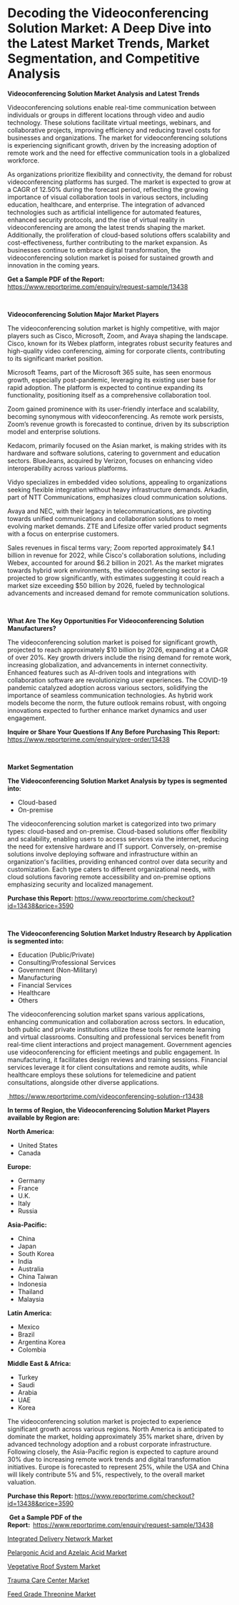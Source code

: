 <p><h1>Decoding the Videoconferencing Solution Market: A Deep Dive into the Latest Market Trends, Market Segmentation, and Competitive Analysis</h1></p><p><strong>Videoconferencing Solution Market Analysis and Latest Trends</strong></p>
<p><p>Videoconferencing solutions enable real-time communication between individuals or groups in different locations through video and audio technology. These solutions facilitate virtual meetings, webinars, and collaborative projects, improving efficiency and reducing travel costs for businesses and organizations. The market for videoconferencing solutions is experiencing significant growth, driven by the increasing adoption of remote work and the need for effective communication tools in a globalized workforce.</p><p>As organizations prioritize flexibility and connectivity, the demand for robust videoconferencing platforms has surged. The market is expected to grow at a CAGR of 12.50% during the forecast period, reflecting the growing importance of visual collaboration tools in various sectors, including education, healthcare, and enterprise. The integration of advanced technologies such as artificial intelligence for automated features, enhanced security protocols, and the rise of virtual reality in videoconferencing are among the latest trends shaping the market. Additionally, the proliferation of cloud-based solutions offers scalability and cost-effectiveness, further contributing to the market expansion. As businesses continue to embrace digital transformation, the videoconferencing solution market is poised for sustained growth and innovation in the coming years.</p></p>
<p><strong>Get a Sample PDF of the Report:&nbsp;</strong> <a href="https://www.reportprime.com/enquiry/request-sample/13438">https://www.reportprime.com/enquiry/request-sample/13438</a></p>
<p>&nbsp;</p>
<p><strong>Videoconferencing Solution Major Market Players</strong></p>
<p><p>The videoconferencing solution market is highly competitive, with major players such as Cisco, Microsoft, Zoom, and Avaya shaping the landscape. Cisco, known for its Webex platform, integrates robust security features and high-quality video conferencing, aiming for corporate clients, contributing to its significant market position.</p><p>Microsoft Teams, part of the Microsoft 365 suite, has seen enormous growth, especially post-pandemic, leveraging its existing user base for rapid adoption. The platform is expected to continue expanding its functionality, positioning itself as a comprehensive collaboration tool.</p><p>Zoom gained prominence with its user-friendly interface and scalability, becoming synonymous with videoconferencing. As remote work persists, Zoom’s revenue growth is forecasted to continue, driven by its subscription model and enterprise solutions.</p><p>Kedacom, primarily focused on the Asian market, is making strides with its hardware and software solutions, catering to government and education sectors. BlueJeans, acquired by Verizon, focuses on enhancing video interoperability across various platforms.</p><p>Vidyo specializes in embedded video solutions, appealing to organizations seeking flexible integration without heavy infrastructure demands. Arkadin, part of NTT Communications, emphasizes cloud communication solutions.</p><p>Avaya and NEC, with their legacy in telecommunications, are pivoting towards unified communications and collaboration solutions to meet evolving market demands. ZTE and Lifesize offer varied product segments with a focus on enterprise customers.</p><p>Sales revenues in fiscal terms vary; Zoom reported approximately $4.1 billion in revenue for 2022, while Cisco's collaboration solutions, including Webex, accounted for around $6.2 billion in 2021. As the market migrates towards hybrid work environments, the videoconferencing sector is projected to grow significantly, with estimates suggesting it could reach a market size exceeding $50 billion by 2026, fueled by technological advancements and increased demand for remote communication solutions.</p></p>
<p>&nbsp;</p>
<p><strong>What Are The Key Opportunities For Videoconferencing Solution Manufacturers?</strong></p>
<p><p>The videoconferencing solution market is poised for significant growth, projected to reach approximately $10 billion by 2026, expanding at a CAGR of over 20%. Key growth drivers include the rising demand for remote work, increasing globalization, and advancements in internet connectivity. Enhanced features such as AI-driven tools and integrations with collaboration software are revolutionizing user experiences. The COVID-19 pandemic catalyzed adoption across various sectors, solidifying the importance of seamless communication technologies. As hybrid work models become the norm, the future outlook remains robust, with ongoing innovations expected to further enhance market dynamics and user engagement.</p></p>
<p><strong>Inquire or Share Your Questions If Any Before Purchasing This Report:</strong> <a href="https://www.reportprime.com/enquiry/pre-order/13438">https://www.reportprime.com/enquiry/pre-order/13438</a></p>
<p>&nbsp;</p>
<p><strong>Market Segmentation</strong></p>
<p><strong>The Videoconferencing Solution Market Analysis by types is segmented into:</strong></p>
<p><ul><li>Cloud-based</li><li>On-premise</li></ul></p>
<p><p>The videoconferencing solution market is categorized into two primary types: cloud-based and on-premise. Cloud-based solutions offer flexibility and scalability, enabling users to access services via the internet, reducing the need for extensive hardware and IT support. Conversely, on-premise solutions involve deploying software and infrastructure within an organization's facilities, providing enhanced control over data security and customization. Each type caters to different organizational needs, with cloud solutions favoring remote accessibility and on-premise options emphasizing security and localized management.</p></p>
<p><strong>Purchase this Report:&nbsp;</strong><a href="https://www.reportprime.com/checkout?id=13438&price=3590">https://www.reportprime.com/checkout?id=13438&price=3590</a></p>
<p>&nbsp;</p>
<p><strong>The Videoconferencing Solution Market Industry Research by Application is segmented into:</strong></p>
<p><ul><li>Education (Public/Private)</li><li>Consulting/Professional Services</li><li>Government (Non-Military)</li><li>Manufacturing</li><li>Financial Services</li><li>Healthcare</li><li>Others</li></ul></p>
<p><p>The videoconferencing solution market spans various applications, enhancing communication and collaboration across sectors. In education, both public and private institutions utilize these tools for remote learning and virtual classrooms. Consulting and professional services benefit from real-time client interactions and project management. Government agencies use videoconferencing for efficient meetings and public engagement. In manufacturing, it facilitates design reviews and training sessions. Financial services leverage it for client consultations and remote audits, while healthcare employs these solutions for telemedicine and patient consultations, alongside other diverse applications.</p></p>
<p><a href="https://www.reportprime.com/videoconferencing-solution-r13438">&nbsp;https://www.reportprime.com/videoconferencing-solution-r13438</a></p>
<p><strong>In terms of Region, the Videoconferencing Solution Market Players available by Region are:</strong></p>
<p>
    <p> <strong> North America: </strong>
        <ul>
            <li>United States</li>
            <li>Canada</li>
        </ul>
        </p> 
    <p> <strong> Europe: </strong>
        <ul>
            <li>Germany</li>
            <li>France</li>
            <li>U.K.</li>
            <li>Italy</li>
            <li>Russia</li>
        </ul>
        </p> 
    <p> <strong> Asia-Pacific: </strong>
        <ul>
            <li>China</li>
            <li>Japan</li>
            <li>South Korea</li>
            <li>India</li>
            <li>Australia</li>
            <li>China Taiwan</li>
            <li>Indonesia</li>
            <li>Thailand</li>
            <li>Malaysia</li>
        </ul>
        </p> 
    <p> <strong> Latin America: </strong>
        <ul>
            <li>Mexico</li>
            <li>Brazil</li>
            <li>Argentina Korea</li>
            <li>Colombia</li>
        </ul>
        </p> 
    <p> <strong> Middle East & Africa: </strong>
        <ul>
            <li>Turkey</li>
            <li>Saudi</li>
            <li>Arabia</li>
            <li>UAE</li>
            <li>Korea</li>
        </ul>
    </p>
    </p>
<p><p>The videoconferencing solution market is projected to experience significant growth across various regions. North America is anticipated to dominate the market, holding approximately 35% market share, driven by advanced technology adoption and a robust corporate infrastructure. Following closely, the Asia-Pacific region is expected to capture around 30% due to increasing remote work trends and digital transformation initiatives. Europe is forecasted to represent 25%, while the USA and China will likely contribute 5% and 5%, respectively, to the overall market valuation.</p></p>
<p><strong>Purchase this Report: </strong><a href="https://www.reportprime.com/checkout?id=13438&price=3590">https://www.reportprime.com/checkout?id=13438&price=3590</a></p>
<p>&nbsp;<strong>Get a Sample PDF of the Report:&nbsp;&nbsp;</strong><a href="https://www.reportprime.com/enquiry/request-sample/13438">https://www.reportprime.com/enquiry/request-sample/13438</a></p>
<p><strong></strong></p>
<p><p><a href="https://www.linkedin.com/pulse/strategic-roadmap-global-integrated-delivery-network-market-wqanf?trackingId=qPArhVj3RtuVvq8t4Yl7uw%3D%3D">Integrated Delivery Network Market</a></p><p><a href="https://issuu.com/reportprime-2/docs/pelargonic-acid-and-azelaic-acid-ma_f1119b41aedd8c">Pelargonic Acid and Azelaic Acid Market</a></p><p><a href="https://github.com/angelajermaine/Market-Research-Report-List-5/blob/main/vegetative-roof-system-market.md">Vegetative Roof System Market</a></p><p><a href="https://www.linkedin.com/pulse/comprehensive-look-product-type-fallstraffic-related-injuriesburn-zqzlf?trackingId=745Y1FDjQtOCTqCb60hcsA%3D%3D">Trauma Care Center Market</a></p><p><a href="https://medium.com/@irwingibson2023/this-feed-grade-threonine-market-research-report-evaluates-the-key-market-trends-drivers-and-03d8fc6e0bca">Feed Grade Threonine Market</a></p></p>